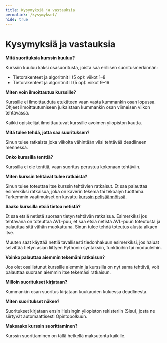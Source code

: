 ```yaml
---
title: Kysymyksiä ja vastauksia
permalink: /kysymykset/
hide: true
---
```

    
# Kysymyksiä ja vastauksia

**Mitä suorituksia kurssin kuuluu?**

Kurssiin kuuluu kaksi osasuoritusta, joista saa erillisen suoritusmerkinnän:

* Tietorakenteet ja algoritmit I (5 op): viikot 1–8
* Tietorakenteet ja algoritmit II (5 op): viikot 9–16

**Miten voin ilmoittautua kurssille?**

Kurssille ei ilmoittauduta etukäteen vaan vasta kummankin osan lopussa. Ohjeet ilmoittautumiseen julkaistaan kummankin osan viimeisen viikon tehtävässä.

Kaikki opiskelijat ilmoittautuvat kurssille avoimen yliopiston kautta.

**Mitä tulee tehdä, jotta saa suorituksen?**

Sinun tulee ratkaista joka viikolta vähintään viisi tehtävää deadlineen mennessä.

**Onko kurssilla tenttiä?**

Kurssilla ei ole tenttiä, vaan suoritus perustuu kokonaan tehtäviin.

**Miten kurssin tehtävät tulee ratkaista?**

Sinun tulee toteuttaa itse kurssin tehtävien ratkaisut. Et saa palauttaa esimerkiksi ratkaisua, joka on kaverin tekemä tai tekoälyn tuottama. Tarkemmin vaatimukset on kuvattu [kurssin pelisäännöissä](https://cses.fi/tira25k/text/3444).

**Saako kurssilla etsiä tietoa netistä?**

Et saa etsiä netistä suoraan tietyn tehtävän ratkaisua. Esimerkiksi jos tehtävänä on toteuttaa AVL-puu, et saa etsiä netistä AVL-puun toteutusta ja palauttaa sitä vähän muokattuna. Sinun tulee tehdä toteutus alusta alkaen itse.

Muuten saat käyttää nettiä tavallisesti tiedonhakuun esimerkiksi, jos haluat selvittää tietyn asian liittyen Pythonin syntaksiin, funktioihin tai moduuleihin.

**Voinko palauttaa aiemmin tekemäni ratkaisun?**

Jos olet osallistunut kurssille aiemmin ja kurssilla on nyt sama tehtävä, voit palauttaa suoraan aiemmin itse tekemäsi ratkaisun.

**Milloin suoritukset kirjataan?**

Kummankin osan suoritus kirjataan kuukauden kuluessa deadlinesta.

**Miten suoritukset näkee?**

Suoritukset kirjataan ensin Helsingin yliopiston rekisteriin (Sisu), josta ne siirtyvät automaattisesti Opintopolkuun.

**Maksaako kurssin suorittaminen?**

Kurssin suorittaminen on tällä hetkellä maksutonta kaikille.

